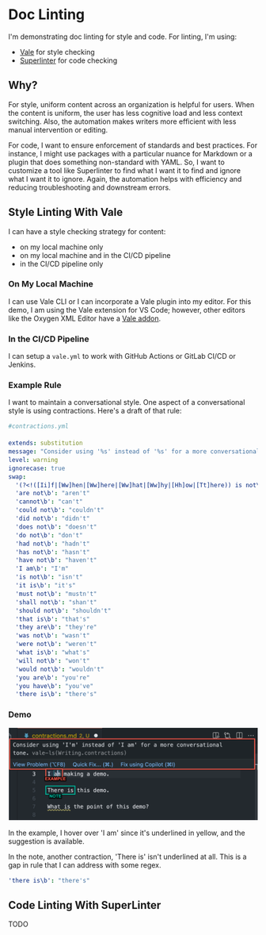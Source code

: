 # Doc Linting

I'm demonstrating doc linting for style and code. For linting, I'm using:

- [Vale](https://vale.sh) for style checking
- [Superlinter](https://github.com/marketplace/actions/super-linter) for code checking

## Why?

For style, uniform content across an organization is helpful for users. When the content is uniform, the user has less cognitive load and less context switching. Also, the automation makes writers more efficient with less manual intervention or editing.

For code, I want to ensure enforcement of standards and best practices. For instance, I might use packages with a particular nuance for Markdown or a plugin that does something non-standard with YAML. So, I want to customize a tool like Superlinter to find what I want it to find and ignore what I want it to ignore. Again, the automation helps with efficiency and reducing troubleshooting and downstream errors.

## Style Linting With Vale

I can have a style checking strategy for content:

- on my local machine only
- on my local machine and in the CI/CD pipeline
- in the CI/CD pipeline only

### On My Local Machine

I can use Vale CLI or I can incorporate a Vale plugin into my editor. For this demo, I am using the Vale extension for VS Code; however, other editors like the Oxygen XML Editor have a [Vale addon](https://www.oxygenxml.com/addons/com.oxygenxml.vale.plugin.html).

### In the CI/CD Pipeline

I can setup a `vale.yml` to work with GitHub Actions or GitLab CI/CD or Jenkins.

### Example Rule

I want to maintain a conversational style. One aspect of a conversational style is using contractions. Here's a draft of that rule:

```yaml
#contractions.yml

extends: substitution
message: "Consider using '%s' instead of '%s' for a more conversational tone."
level: warning
ignorecase: true
swap:
  '(?<!([Ii]f|[Ww]hen|[Ww]here|[Ww]hat|[Ww]hy|[Hh]ow|[Tt]here)) is not\b': "'s not"
  'are not\b': "aren't"
  'cannot\b': "can't"
  'could not\b': "couldn't"
  'did not\b': "didn't"
  'does not\b': "doesn't"
  'do not\b': "don't"
  'had not\b': "hadn't"
  'has not\b': "hasn't"
  'have not\b': "haven't"
  'I am\b': "I'm"
  'is not\b': "isn't"
  'it is\b': "it's"
  'must not\b': "mustn't"
  'shall not\b': "shan't"
  'should not\b': "shouldn't"
  'that is\b': "that's"
  'they are\b': "they're"
  'was not\b': "wasn't"
  'were not\b': "weren't"
  'what is\b': "what's"
  'will not\b': "won't"
  'would not\b': "wouldn't"
  'you are\b': "you're"
  'you have\b': "you've"
  'there is\b': "there's"
```

### Demo

![contraction demo](assets/contraction_demo.png)

In the example, I hover over 'I am' since it's underlined in yellow, and the suggestion is available.

In the note, another contraction, 'There is' isn't underlined at all. This is a gap in rule that I can address with some regex.

```yaml
'there is\b': "there's"
```

## Code Linting With SuperLinter

TODO
